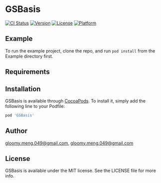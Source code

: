 # GSBasis

[![CI Status](https://img.shields.io/travis/gloomy.meng.049@gmail.com/GSBasis.svg?style=flat)](https://travis-ci.org/gloomy.meng.049@gmail.com/GSBasis)
[![Version](https://img.shields.io/cocoapods/v/GSBasis.svg?style=flat)](https://cocoapods.org/pods/GSBasis)
[![License](https://img.shields.io/cocoapods/l/GSBasis.svg?style=flat)](https://cocoapods.org/pods/GSBasis)
[![Platform](https://img.shields.io/cocoapods/p/GSBasis.svg?style=flat)](https://cocoapods.org/pods/GSBasis)

## Example

To run the example project, clone the repo, and run `pod install` from the Example directory first.

## Requirements

## Installation

GSBasis is available through [CocoaPods](https://cocoapods.org). To install
it, simply add the following line to your Podfile:

```ruby
pod 'GSBasis'
```

## Author

gloomy.meng.049@gmail.com, gloomy.meng.049@gmail.com

## License

GSBasis is available under the MIT license. See the LICENSE file for more info.
